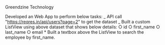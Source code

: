 Greendzine Technology

Developed an Web App to perform below tasks:
_ API call "https://reqres.in/api/users?page=2" to get the dataset
_ Built a custom ListView using above dataset that shows below details:
○ id
○ first_name
○ last_name
○ email \* Built a textbox above the ListView to search the employee by first_name.
